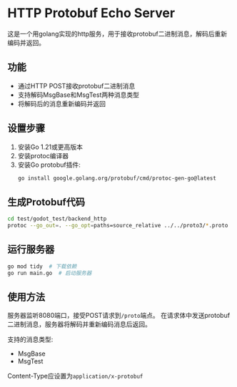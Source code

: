 # HTTP Protobuf Echo Server

这是一个用golang实现的http服务，用于接收protobuf二进制消息，解码后重新编码并返回。

## 功能
- 通过HTTP POST接收protobuf二进制消息
- 支持解码MsgBase和MsgTest两种消息类型
- 将解码后的消息重新编码并返回

## 设置步骤

1. 安装Go 1.21或更高版本
2. 安装protoc编译器
3. 安装Go protobuf插件:
   ```bash
   go install google.golang.org/protobuf/cmd/protoc-gen-go@latest
   ```

## 生成Protobuf代码

```bash
cd test/godot_test/backend_http
protoc --go_out=. --go_opt=paths=source_relative ../../proto3/*.proto
```

## 运行服务器

```bash
go mod tidy  # 下载依赖
go run main.go  # 启动服务器
```

## 使用方法

服务器监听8080端口，接受POST请求到`/proto`端点。
在请求体中发送protobuf二进制消息，服务器将解码并重新编码消息后返回。

支持的消息类型:
- MsgBase
- MsgTest

Content-Type应设置为`application/x-protobuf`

